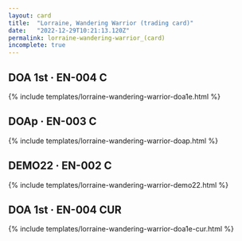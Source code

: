 ```yaml
---
layout: card
title:  "Lorraine, Wandering Warrior (trading card)"
date:   "2022-12-29T10:21:13.120Z"
permalink: lorraine-wandering-warrior_(card)
incomplete: true
---
```


## DOA 1st &middot; EN-004 C

{% include templates/lorraine-wandering-warrior-doa1e.html %}


## DOAp &middot; EN-003 C

{% include templates/lorraine-wandering-warrior-doap.html %}


## DEMO22 &middot; EN-002 C

{% include templates/lorraine-wandering-warrior-demo22.html %}


## DOA 1st &middot; EN-004 CUR

{% include templates/lorraine-wandering-warrior-doa1e-cur.html %}
